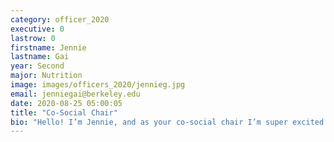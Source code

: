 ```yaml
---
category: officer_2020
executive: 0
lastrow: 0
firstname: Jennie
lastname: Gai
year: Second
major: Nutrition
image: images/officers_2020/jennieg.jpg
email: jenniegai@berkeley.edu
date: 2020-08-25 05:00:05
title: "Co-Social Chair"
bio: "Hello! I’m Jennie, and as your co-social chair I’m super excited to (virtually) meet everyone! I love playing badminton and hope you do too. 🙂 Other than that, I also really enjoy watching sunsets, petting dogs, and eating food. I love making new friends so don’t be shy to reach out!"
---
```

